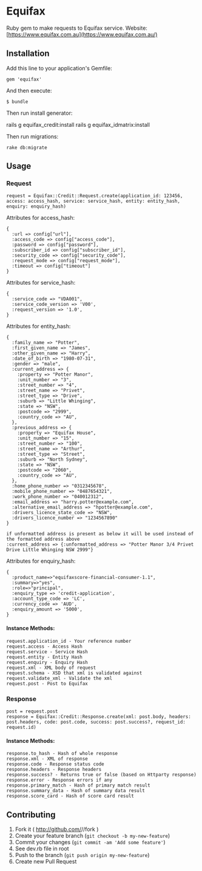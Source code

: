 # Equifax

Ruby gem to make requests to Equifax service. Website: [https://www.equifax.com.au](https://www.equifax.com.au/)

## Installation

Add this line to your application's Gemfile:

    gem 'equifax'

And then execute:

    $ bundle

Then run install generator:

  rails g equifax_credit:install
  rails g equifax_idmatrix:install


Then run migrations:

	rake db:migrate


## Usage

### Request


    request = Equifax::Credit::Request.create(application_id: 123456, access: access_hash, service: service_hash, entity: entity_hash, enquiry: enquiry_hash)

Attributes for access_hash:

    {
      :url => config["url"],
      :access_code => config["access_code"],
      :password => config["password"],
      :subscriber_id => config["subscriber_id"],
      :security_code => config["security_code"],
      :request_mode => config["request_mode"],
      :timeout => config["timeout"]
    }

Attributes for service_hash:

    {
      :service_code => "VDA001",
      :service_code_version => 'V00',
      :request_version => '1.0',
    }

Attributes for entity_hash:

    {
      :family_name => "Potter",
      :first_given_name => "James",
      :other_given_name => "Harry",
      :date_of_birth => "1980-07-31",
      :gender => "male",
      :current_address => {
        :property => "Potter Manor",
        :unit_number => "3",
        :street_number => "4",
        :street_name => "Privet",
        :street_type => "Drive",
        :suburb => "Little Whinging",
        :state => "NSW",
        :postcode => "2999",
        :country_code => "AU",
      },
      :previous_address => {
        :property => "Equifax House",
        :unit_number => "15",
        :street_number => "100",
        :street_name => "Arthur",
        :street_type => "Street",
        :suburb => "North Sydney",
        :state => "NSW",
        :postcode => "2060",
        :country_code => "AU",
      },
      :home_phone_number => "0312345678",
      :mobile_phone_number => "0487654321",
      :work_phone_number => "040012312",
      :email_address => "harry.potter@example.com",
      :alternative_email_address => "hpotter@example.com",
      :drivers_licence_state_code => "NSW",
      :drivers_licence_number => "1234567890"
    }

    if unformatted address is present as below it will be used instead of the formatted address above
    :current_address => {:unformatted_address => "Potter Manor 3/4 Privet Drive Little Whinging NSW 2999"}

Attributes for enquiry_hash:

    {
      :product_name=>"equifaxscore-financial-consumer-1.1",
      :summary=>"yes",
      :role=>"principal",
      :enquiry_type => 'credit-application',
      :account_type_code => 'LC',
      :currency_code => 'AUD',
      :enquiry_amount => '5000',
    }

#### Instance Methods:

    request.application_id - Your reference number
    request.access - Access Hash
    request.service - Service Hash
    request.entity - Entity Hash
    request.enquiry - Enquiry Hash
    request.xml - XML body of request
    request.schema - XSD that xml is validated against
    request.validate_xml - Validate the xml
    request.post - Post to Equifax

### Response

    post = request.post
    response = Equifax::Credit::Response.create(xml: post.body, headers: post.headers, code: post.code, success: post.success?, request_id: request.id)

#### Instance Methods:

    response.to_hash - Hash of whole response
    response.xml - XML of response
    response.code - Response status code
    response.headers - Response headers
    response.success? - Returns true or false (based on Httparty response)
    response.error - Response errors if any
    response.primary_match - Hash of primary match result
    response.summary_data - Hash of summary data result
    response.score_card - Hash of score card result

## Contributing

1. Fork it ( http://github.com/<my-github-username>//fork )
2. Create your feature branch (`git checkout -b my-new-feature`)
3. Commit your changes (`git commit -am 'Add some feature'`)
4. See dev.rb file in root
5. Push to the branch (`git push origin my-new-feature`)
6. Create new Pull Request
